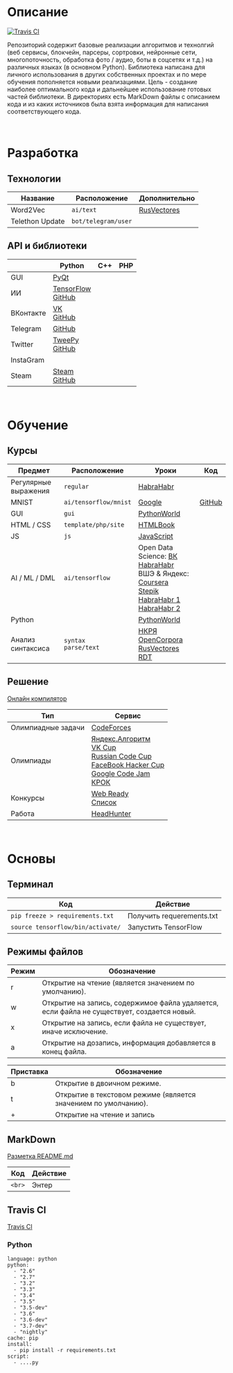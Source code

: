 # Описание
[![Travis CI](https://travis-ci.org/kosyachniy/dev.svg?branch=master)](https://travis-ci.org/kosyachniy/dev/)

Репозиторий содержит базовые реализации алгоритмов и технолгий (веб сервисы, блокчейн, парсеры, сортровки, нейронные сети, многопоточность, обработка фото / аудио, боты в соцсетях и т.д.) на различных языках (в основном Python).
Библиотека написана для личного использования в других собственных проектах и по мере обучения пополняется новыми реализациями. Цель - создание наиболее оптимального кода и дальнейшее использование готовых частей библиотеки. В директориях есть MarkDown файлы с описанием кода и из каких источников была взята информация для написания соответствующего кода.

<br>

# Разработка
Технологии
---
Название | Расположение | Дополнительно
---|---|---
Word2Vec | ``` ai/text ``` | [RusVectores](http://rusvectores.org/ru/)
Telethon Update | ``` bot/telegram/user ``` |

API и библиотеки
---
&nbsp; | Python | C++ | PHP
---|---|---|---
GUI | [PyQt](http://pyqt.sourceforge.net/Docs/PyQt5/) |  |
ИИ | [TensorFlow](https://www.tensorflow.org/api_docs/python/)<br>[GitHub](https://github.com/tensorflow/tensorflow) |  |
ВКонтакте | [VK](https://vk.com/dev/methods)<br>[GitHub](https://github.com/python273/vk_api) |  |
Telegram | [GitHub](https://github.com/eternnoir/pyTelegramBotAPI) |  |
Twitter | [TweePy](http://docs.tweepy.org/en/v3.5.0/api.html)<br>[GitHub](https://github.com/tweepy/tweepy) |  |
InstaGram |  |  |
Steam | [Steam](http://steam.readthedocs.io/en/latest/user_guide.html)<br>[GitHub](https://github.com/ValvePython/steam) |  |

<br>

# Обучение
Курсы
---
Предмет | Расположение | Уроки | Код
---|---|---|---
Регулярные выражения | ``` regular ``` | [HabraHabr](https://habrahabr.ru/post/115825/) |
MNIST | ``` ai/tensorflow/mnist ``` | [Google](https://codelabs.developers.google.com/codelabs/cloud-tensorflow-mnist/#0) | [GitHub](https://github.com/martin-gorner/tensorflow-mnist-tutorial)
GUI | ``` gui ``` | [PythonWorld](https://pythonworld.ru/gui) |
HTML / CSS  | ``` template/php/site ``` | [HTMLBook](http://htmlbook.ru/) |
JS | ``` js ``` | [JavaScript](http://learn.javascript.ru/) |
AI / ML / DML | ``` ai/tensorflow ``` | Open Data Science: [ВК](https://vk.com/mlcourse) [HabraHabr](https://habrahabr.ru/company/ods/blog/322626/)<br>ВШЭ & Яндекс: [Coursera](https://www.coursera.org/learn/vvedenie-mashinnoe-obuchenie)<br>[Stepik](https://stepik.org/course/%D0%9D%D0%B5%D0%B9%D1%80%D0%BE%D0%BD%D0%BD%D1%8B%D0%B5-%D1%81%D0%B5%D1%82%D0%B8-401/syllabus)<br>[HabraHabr 1](https://habrahabr.ru/post/312450/)<br>[HabraHabr 2](https://habrahabr.ru/post/313216/) |
Python |  | [PythonWorld](https://pythonworld.ru/samouchitel-python) |
Анализ синтаксиса | ``` syntax ```<br>``` parse/text ``` | [НКРЯ](http://www.ruscorpora.ru/)<br>[OpenCorpora](http://opencorpora.org/?page=downloads)<br>[RusVectores](http://rusvectores.org/ru/calculator/)<br>[RDT](https://nlpub.ru/Russian_Distributional_Thesaurus) |


Решение
---
[Онлайн компилятор](http://ideone.com/)

Тип | Сервис
---|---
Олимпиадные задачи | [CodeForces](http://codeforces.com/problemset)
Олимпиады | [Яндекс.Алгоритм](https://academy.yandex.ru/events/algorithm/)<br>[VK Cup](http://codeforces.com/vkcup2017)<br>[Russian Code Cup](http://www.russiancodecup.ru/ru/)<br>[FaceBook Hacker Cup](https://ru.wikipedia.org/wiki/Facebook_Hacker_Cup)<br>[Google Code Jam](https://code.google.com/codejam/)<br>[КРОК](https://www.croc.ru/vacancy/students/detail/61353/)
Конкурсы | [Web Ready](http://www.gotech.vc/)<br>[Список](https://habrahabr.ru/company/ingria_startup/blog/138718/)
Работа | [HeadHunter](https://spb.hh.ru/search/vacancy?text=python&area=2)

<br>

# Основы
Терминал
---
Код | Действие
---|---
``` pip freeze > requirements.txt ``` | Получить requerements.txt
``` source tensorflow/bin/activate/ ``` | Запустить TensorFlow

Режимы файлов
---
Режим | Обозначение
---|---
r | Открытие на чтение (является значением по умолчанию).
w | Открытие на запись, содержимое файла удаляется, если файла не существует, создается новый.
x | Открытие на запись, если файла не существует, иначе исключение.
a | Открытие на дозапись, информация добавляется в конец файла.

Приставка | Обозначение
---|---
b | Открытие в двоичном режиме.
t | Открытие в текстовом режиме (является значением по умолчанию).
\+ | Открытие на чтение и запись

MarkDown
---
[Разметка README.md](http://coddism.com/zametki/razmetka_readmemd_v_github)

Код | Действие
---|---
``` <br> ``` | Энтер

Travis CI
---
[Travis CI](https://travis-ci.org/kosyachniy/dev/)

### Python
```
language: python
python:
  - "2.6"
  - "2.7"
  - "3.2"
  - "3.3"
  - "3.4"
  - "3.5"
  - "3.5-dev"
  - "3.6"
  - "3.6-dev"
  - "3.7-dev"
  - "nightly"
cache: pip
install:
  - pip install -r requirements.txt
script:
  - ....py
```

